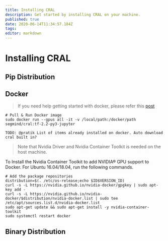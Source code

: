 ```yaml
---
title: Installing CRAL
description: Get started by installing CRAL on your machine.
published: true
date: 2020-06-14T11:34:57.184Z
tags: 
editor: markdown
---
```


# Installing CRAL
## Pip Distribution
## Docker
> If you need help getting started with docker, please refer this [post](https://www.digitalocean.com/community/tutorials/how-to-install-and-use-docker-on-ubuntu-18-04)

```
# Pull & Run Docker image
sudo docker run --gpus all -it -v /local/path:/docker/path segmind/cral:tf-2.2-py3-jupyter
```

`TODO: @pratik List of items already installed on docker. Auto download cral built in?`

> Note that Nvidia Driver and Nvidia Container Toolkit is needed on the host machine. 

To Install the Nvidia Container Toolkit to add NVIDIA® GPU support to Docker. For Ubuntu 16.04/18.04, run the following commands.
```
# Add the package repositories
distribution=$(. /etc/os-release;echo $ID$VERSION_ID)
curl -s -L https://nvidia.github.io/nvidia-docker/gpgkey | sudo apt-key add -
curl -s -L https://nvidia.github.io/nvidia-docker/$distribution/nvidia-docker.list | sudo tee /etc/apt/sources.list.d/nvidia-docker.list
sudo apt-get update && sudo apt-get install -y nvidia-container-toolkit
sudo systemctl restart docker
```
## Binary Distribution
